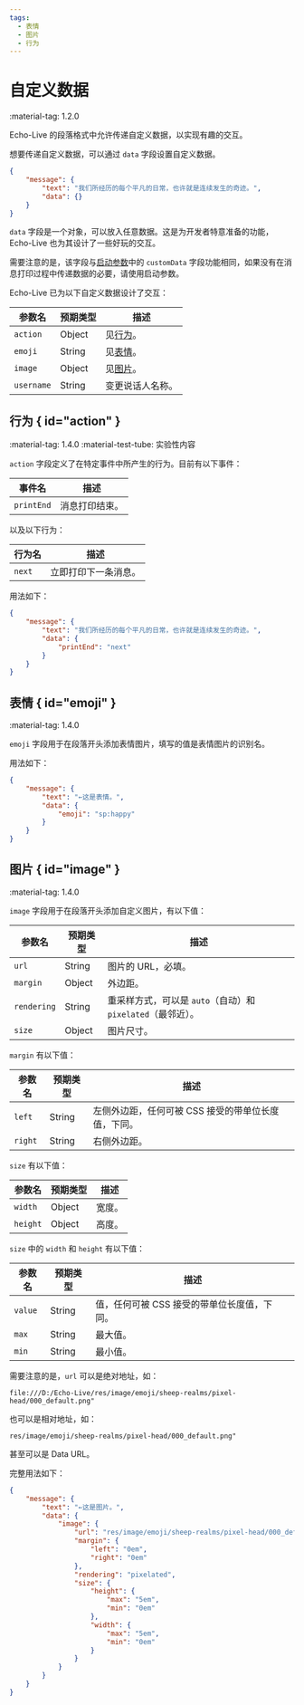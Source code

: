 ```yaml
---
tags:
  - 表情
  - 图片
  - 行为
---
```


# 自定义数据

<span class="feature-tag" title="最早可用版本" markdown>
    <span class="icon">:material-tag:</span>
    <span class="text">1.2.0</span>
</span>

Echo-Live 的段落格式中允许传递自定义数据，以实现有趣的交互。

想要传递自定义数据，可以通过 `data` 字段设置自定义数据。

``` json linenums="1" hl_lines="4"
{
    "message": {
        "text": "我们所经历的每个平凡的日常，也许就是连续发生的奇迹。",
        "data": {}
    }
}
```

`data` 字段是一个对象，可以放入任意数据。这是为开发者特意准备的功能，Echo-Live 也为其设计了一些好玩的交互。

需要注意的是，该字段与[启动参数](start-par.md)中的 `customData` 字段功能相同，如果没有在消息打印过程中传递数据的必要，请使用启动参数。

Echo-Live 已为以下自定义数据设计了交互：

| 参数名 | 预期类型 | 描述 |
| - | - | - |
| `action` | Object | 见[行为](#action)。 |
| `emoji` | String | 见[表情](#emoji)。 |
| `image` | Object | 见[图片](#image)。 |
| `username` | String | 变更说话人名称。 |


## 行为 { id="action" }

<span class="feature-tag" title="最早可用版本" markdown>
    <span class="icon">:material-tag:</span>
    <span class="text">1.4.0</span>
</span>
<span class="feature-tag" title="实验性内容" markdown>
    <span class="icon">:material-test-tube:</span>
    <span class="text">实验性内容</span>
</span>

`action` 字段定义了在特定事件中所产生的行为。目前有以下事件：

| 事件名 | 描述 |
| - | - |
| `printEnd` | 消息打印结束。 |

以及以下行为：

| 行为名 | 描述 |
| - | - |
| `next` | 立即打印下一条消息。 |

用法如下：

``` json linenums="1" hl_lines="4 5 6"
{
    "message": {
        "text": "我们所经历的每个平凡的日常，也许就是连续发生的奇迹。",
        "data": {
            "printEnd": "next"
        }
    }
}
```

## 表情 { id="emoji" }

<span class="feature-tag" title="最早可用版本" markdown>
    <span class="icon">:material-tag:</span>
    <span class="text">1.4.0</span>
</span>

`emoji` 字段用于在段落开头添加表情图片，填写的值是表情图片的识别名。

用法如下：

``` json linenums="1" hl_lines="4 5 6"
{
    "message": {
        "text": "←这是表情。",
        "data": {
            "emoji": "sp:happy"
        }
    }
}
```

## 图片 { id="image" }

<span class="feature-tag" title="最早可用版本" markdown>
    <span class="icon">:material-tag:</span>
    <span class="text">1.4.0</span>
</span>

`image` 字段用于在段落开头添加自定义图片，有以下值：

| 参数名 | 预期类型 | 描述 |
| - | - | - |
| `url` | String | 图片的 URL，必填。 |
| `margin` | Object | 外边距。 |
| `rendering` | String | 重采样方式，可以是 `auto`（自动）和 `pixelated`（最邻近）。 |
| `size` | Object | 图片尺寸。 |

`margin` 有以下值：

| 参数名 | 预期类型 | 描述 |
| - | - | - |
| `left` | String | 左侧外边距，任何可被 CSS 接受的带单位长度值，下同。 |
| `right` | String | 右侧外边距。 |

`size` 有以下值：

| 参数名 | 预期类型 | 描述 |
| - | - | - |
| `width` | Object | 宽度。 |
| `height` | Object | 高度。 |

`size` 中的 `width` 和 `height` 有以下值：

| 参数名 | 预期类型 | 描述 |
| - | - | - |
| `value` | String | 值，任何可被 CSS 接受的带单位长度值，下同。 |
| `max` | String | 最大值。 |
| `min` | String | 最小值。 |

需要注意的是，`url` 可以是绝对地址，如：

```
file:///D:/Echo-Live/res/image/emoji/sheep-realms/pixel-head/000_default.png"
```

也可以是相对地址，如：

```
res/image/emoji/sheep-realms/pixel-head/000_default.png"
```

甚至可以是 Data URL。

完整用法如下：

``` json linenums="1"
{
    "message": {
        "text": "←这是图片。",
        "data": {
            "image": {
                "url": "res/image/emoji/sheep-realms/pixel-head/000_default.png",
                "margin": {
                    "left": "0em",
                    "right": "0em"
                },
                "rendering": "pixelated",
                "size": {
                    "height": {
                        "max": "5em",
                        "min": "0em"
                    },
                    "width": {
                        "max": "5em",
                        "min": "0em"
                    }
                }
            }
        }
    }
}
```